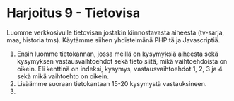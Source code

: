 # Harjoitus 9 - Tietovisa

Luomme verkkosivulle tietovisan jostakin kiinnostavasta aiheesta (tv-sarja, maa, historia tms). Käytämme siihen yhdistelmänä PHP:tä ja Javascriptiä.

1. Ensin luomme tietokannan, jossa meillä on kysymyksiä aiheesta sekä kysymyksen vastausvaihtoehdot sekä tieto siitä, mikä vaihtoehdoista on oikein. Eli kenttinä on indeksi, kysymys, vastausvaihtoehdot 1, 2, 3 ja 4 sekä mikä vaihtoehto on oikein.
2. Lisäämme suoraan tietokantaan 15-20 kysymystä vastauksineen.
3. 